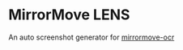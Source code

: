 # MirrorMove LENS

An auto screenshot generator for [mirrormove-ocr](https://github.com/MuteBard/content-service/tree/main/mirrormove-ocr) 


